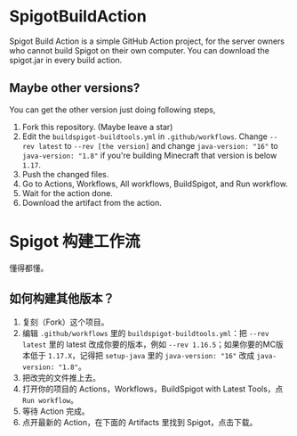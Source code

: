 # SpigotBuildAction
Spigot Build Action is a simple GitHub Action project, for the server owners who cannot build Spigot on their own computer. You can download the spigot.jar in every build action.

## Maybe other versions?
You can get the other version just doing following steps,

1. Fork this repository. (Maybe leave a star)
1. Edit the `buildspigot-buildtools.yml` in `.github/workflows`. Change `--rev latest` to `--rev [the version]` and change `java-version: "16"` to `java-version: "1.8"` if you're building Minecraft that version is below `1.17`.
1. Push the changed files.
1. Go to Actions, Workflows, All workflows, BuildSpigot, and Run workflow.
1. Wait for the action done.
1. Download the artifact from the action.

# Spigot 构建工作流

懂得都懂。

## 如何构建其他版本？

1. 复刻（Fork）这个项目。
2. 编辑 `.github/workflows` 里的 `buildspigot-buildtools.yml`：把 `--rev latest` 里的 latest 改成你要的版本，例如 `--rev 1.16.5`；如果你要的MC版本低于 `1.17.X`，记得把 `setup-java` 里的 `java-version: "16"` 改成 `java-version: "1.8"`。
3. 把改完的文件推上去。
4. 打开你的项目的 Actions，Workflows，BuildSpigot with Latest Tools，点 `Run workflow`。
5. 等待 Action 完成。
6. 点开最新的 Action，在下面的 Artifacts 里找到 Spigot，点击下载。
